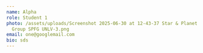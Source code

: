 ```yaml
---
name: Alpha
role: Student 1
photo: /assets/uploads/Screenshot 2025-06-30 at 12-43-37 Star & Planet Formation
  Group SPFG UNLV-3.png
email: one@googlemail.com
bio: sds
---
```

